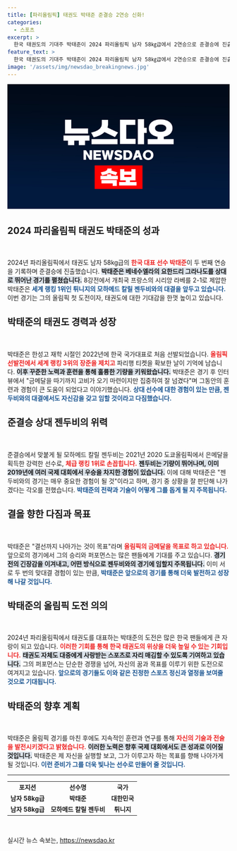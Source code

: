 ```yaml
---
title: [파리올림픽] 태권도 박태준 준결승 2연승 신화!
categories:
  - 스포츠
excerpt: >
  한국 태권도의 기대주 박태준이 2024 파리올림픽 남자 58㎏급에서 2연승으로 준결승에 진출! 튀니지의 세계 랭킹 1위 모하메드 젠두비와의 대결을 앞두고 긴장감이 고조되고 있다. 그의 금메달 도전이 주목받고 있다!
feature_text: >
  한국 태권도의 기대주 박태준이 2024 파리올림픽 남자 58㎏급에서 2연승으로 준결승에 진출! 튀니지의 세계 랭킹 1위 모하메드 젠두비와의 대결을 앞두고 긴장감이 고조되고 있다. 그의 금메달 도전이 주목받고 있다!
image: '/assets/img/newsdao_breakingnews.jpg'
---
```


<p><img src="/assets/img/newsdao_breakingnews.jpg" alt="flaretime 속보" /></p>

<h2 data-ke-size="size26">2024 파리올림픽 태권도 박태준의 성과</h2>

<p data-ke-size="size16">&nbsp;</p>

<p>2024년 파리올림픽에서 태권도 남자 58kg급의 <b><span style="color: #ee2323;">한국 대표 선수 박태준</span></b>이 두 번째 연승을 기록하며 준결승에 진출했습니다. <b><span style="background-color: #21538527;">박태준은 베네수엘라의 요한드리 그라나도를 상대로 뛰어난 경기를 펼쳤습니다.</span></b> 8강전에서 개최국 프랑스의 시리앙 라베를 2-1로 제압한 박태준은 <b><span style="color: #1a5490;">세계 랭킹 1위인 튀니지의 모하메드 칼릴 젠두비와의 대결을 앞두고 있습니다.</span></b> 이번 경기는 그의 올림픽 첫 도전이자, 태권도에 대한 기대감을 한껏 높이고 있습니다.</p>

<h2 data-ke-size="size26">박태준의 태권도 경력과 성장</h2>

<p data-ke-size="size16">&nbsp;</p>

<p>박태준은 한성고 재학 시절인 2022년에 한국 국가대표로 처음 선발되었습니다. <b><span style="color: #ee2323;">올림픽 선발전에서 세계 랭킹 3위의 장준을 제치고</span></b> 파리행 티켓을 확보한 날이 기억에 남습니다. <b><span style="background-color: #21538527;">이후 꾸준한 노력과 훈련을 통해 훌륭한 기량을 키워왔습니다.</span></b> 박태준은 경기 후 인터뷰에서 "금메달을 따기까지 고비가 오기 마련이지만 집중하여 잘 넘겼다"며 그동안의 훈련과 경험이 큰 도움이 되었다고 이야기했습니다. <b><span style="color: #1a5490;">상대 선수에 대한 경험이 있는 만큼, 젠두비와의 대결에서도 자신감을 갖고 임할 것이라고 다짐했습니다.</span></b></p>

<h2 data-ke-size="size26">준결승 상대 젠두비의 위력</h2>

<p data-ke-size="size16">&nbsp;</p>

<p>준결승에서 맞붙게 될 모하메드 칼릴 젠두비는 2021년 2020 도쿄올림픽에서 은메달을 획득한 강력한 선수로, <b><span style="color: #ee2323;">체급 랭킹 1위로 손꼽힙니다.</span></b> <b><span style="background-color: #21538527;">젠두비는 기량이 뛰어나며, 이미 2019년에 여러 국제 대회에서 우승을 차지한 경험이 있습니다.</span></b> 이에 대해 박태준은 "젠두비와의 경기는 매우 중요한 경험이 될 것"이라고 하며, 경기 중 상황을 잘 판단해 나가겠다는 각오를 전했습니다. <b><span style="color: #1a5490;">박태준의 전략과 기술이 어떻게 그를 돕게 될 지 주목됩니다.</span></b></p>

<h2 data-ke-size="size26">결을 향한 다짐과 목표</h2>

<p data-ke-size="size16">&nbsp;</p>

<p>박태준은 "결선까지 나아가는 것이 목표"라며 <b><span style="color: #ee2323;">올림픽의 금메달을 목표로 하고 있습니다.</span></b> 앞으로의 경기에서 그의 승리와 퍼포먼스는 많은 팬들에게 기대를 주고 있습니다. <b><span style="background-color: #21538527;">경기 전의 긴장감을 이겨내고, 어떤 방식으로 젠두비와의 경기에 임할지 주목됩니다.</span></b> 이미 서로 두 번의 맞대결 경험이 있는 만큼, <b><span style="color: #1a5490;">박태준은 앞으로의 경기를 통해 더욱 발전하고 성장해 나갈 것입니다.</span></b></p>

<h2 data-ke-size="size26">박태준의 올림픽 도전 의의</h2>

<p data-ke-size="size16">&nbsp;</p>

<p>2024년 파리올림픽에서 태권도를 대표하는 박태준의 도전은 많은 한국 팬들에게 큰 자랑이 되고 있습니다. <b><span style="color: #ee2323;">이러한 기회를 통해 한국 태권도의 위상을 더욱 높일 수 있는 기회입니다.</span></b> <b><span style="background-color: #21538527;">태권도 자체도 대중에게 사랑받는 스포츠로 자리 매김할 수 있도록 기여하고 있습니다.</span></b> 그의 퍼포먼스는 단순한 경쟁을 넘어, 자신의 꿈과 목표를 이루기 위한 도전으로 여겨지고 있습니다. <b><span style="color: #1a5490;">앞으로의 경기들도 이와 같은 진정한 스포츠 정신과 열정을 보여줄 것으로 기대됩니다.</span></b></p>

<h2 data-ke-size="size26">박태준의 향후 계획</h2>

<p data-ke-size="size16">&nbsp;</p>

<p>박태준은 올림픽 경기를 마친 후에도 지속적인 훈련과 연구를 통해 <b><span style="color: #ee2323;">자신의 기술과 전술을 발전시키겠다고 밝혔습니다.</span></b> <b><span style="background-color: #21538527;">이러한 노력은 향후 국제 대회에서도 큰 성과로 이어질 것입니다.</span></b> 박태준은 제 자신을 실행할 보고, 그가 이루고자 하는 목표를 향해 나아가게 될 것입니다. <b><span style="color: #1a5490;">이런 준비가 그를 더욱 빛나는 선수로 만들어 줄 것입니다.</span></b></p>

<hr>

<table style="width:100%; border-collapse: collapse; border: none;">
    <tr>
        <td style="text-align: center; height: 17px;"><b>포지션</b></td>
        <td style="text-align: center; height: 17px;"><b>선수명</b></td>
        <td style="text-align: center; height: 17px;"><b>국가</b></td>
    </tr>
    <tr>
        <td style="text-align: center; height: 17px;"><b>남자 58kg급</b></td>
        <td style="text-align: center; height: 17px;"><b>박태준</b></td>
        <td style="text-align: center; height: 17px;"><b>대한민국</b></td>
    </tr>
    <tr>
        <td style="text-align: center; height: 17px;"><b>남자 58kg급</b></td>
        <td style="text-align: center; height: 17px;"><b>모하메드 칼릴 젠두비</b></td>
        <td style="text-align: center; height: 17px;"><b>튀니지</b></td>
    </tr>
</table>

<p data-ke-size="size16">&nbsp;</p>
실시간 뉴스 속보는, <a href="https://newsdao.kr" rel="dofollow">https://newsdao.kr</a>


